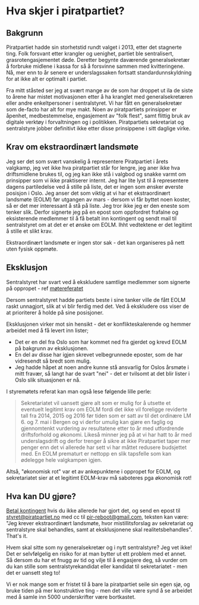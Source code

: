 # Hva skjer i piratpartiet?

## Bakgrunn

Piratpartiet hadde sin storhetstid rundt valget i 2013, etter det stagnerte ting.  Folk forsvant etter krangler og uenighet, partiet ble sentralisert, grasrotengasjementet døde.  Deretter begynte daværende generalsekretær å forbruke midlene i kassa for så å forsvinne sammen med kvitteringene.  Nå, mer enn to år senere er underslagssaken fortsatt standardunnskyldning for at ikke alt er optimalt i partiet.

Fra mitt ståsted ser jeg at svært mange av de som har droppet ut ila de siste to årene har mistet motivasjonen etter å ha kranglet med generalsekretæren eller andre enkeltpersoner i sentralstyret.  Vi har fått en generalsekretær som de-facto har alt for mye makt.  Noen av piratpartiets prinsipper er åpenhet, medbestemmelse, engasjement av "folk flest", samt flittig bruk av digitale verktøy i forvaltningen og i politikken.  Piratpartiets sekretariat og sentralstyre jobber definitivt ikke etter disse prinsippene i sitt daglige virke.

## Krav om ekstraordinært landsmøte

Jeg ser det som svært vanskelig å representere Piratpartiet i årets valgkamp, jeg vet ikke hva piratpartiet står for lengre, jeg aner ikke hva driftsmidlene brukes til, og jeg kan ikke stå i valgbod og snakke varmt om prinsipper som vi ikke praktiserer internt.  Jeg har lite lyst til å representere dagens partiledelse ved å stille på liste, det er ingen som ønsker øverste posisjon i Oslo.  Jeg anser det som viktig at vi har et ekstraordinært landsmøte (EOLM) før utgangen av mars - dersom vi får byttet noen koster, så er det mer interessant å stå på liste.  Jeg tror ikke jeg er den eneste som tenker slik.  Derfor signerte jeg på en epost som oppfordret frafalne og eksisterende medlemmer til å få betalt inn kontingent og sendt mail til sentralstyret om at det er et ønske om EOLM.  Ihht vedtektene er det legitimt å stille et slikt krav.

Ekstraordinært landsmøte er ingen stor sak - det kan organiseres på nett uten fysisk oppmøte.

## Eksklusjon

Sentralstyret har svart ved å ekskludere samtlige medlemmer som signerte på oppropet - ref [møtereferatet](https://wiki.piratpartiet.no/index.php?title=Referat_fra_sentralstyrem%C3%B8te_2017-02-17&rcid=7497)

Dersom sentralstyret hadde partiets beste i sine tanker ville de fått EOLM raskt unnagjort, slik at vi blir ferdig med det.  Ved å ekskludere oss viser de at prioriterer å holde på sine posisjoner.

Eksklusjonen virker mot sin hensikt - det er konflikteskalerende og hemmer arbeidet med å få levert inn lister;
* Det er en del fra Oslo som har kommet ned fra gjerdet og krevd EOLM på bakgrunn av eksklusjonen.
* En del av disse har igjen skrevet velbegrunnede eposter, som de har vidresendt så bredt som mulig.
* Jeg hadde håpet at noen andre kunne stå ansvarlig for Oslos årsmøte i mitt fravær, så langt har de svart "nei" - det er tvilsomt at det blir lister i Oslo slik situasjonen er nå.

I styremøtets referat kan man også lese følgende lille perle:

> Sekretariatet vil uansett gjøre alt som er mulig for å utsette et
> eventuelt legitimt krav om EOLM fordi det ikke vil foreligge
> reviderte tall fra 2014, 2015 og 2016 før tiden som er satt av til
> det ordinære LM 6. og 7. mai i Bergen og vi derfor umulig kan
> gjøre en faglig og gjennomtenkt vurdering av resultatene etter to
> år med utfordrende driftsforhold og økonomi. Likeså minner jeg på
> at vi har hatt to år med underslagsdrift og derfor trenger å sikre
> at ikke Piratpartiet taper mer penger enn det vi allerede har sett
> vi har måttet redusere budsjettet med. En EOLM prematurt er
> nettopp en slik tapsfelle som kan ødelegge hele valgkampen igjen.

Altså, "økonomisk rot" var et av ankepunktene i oppropet for EOLM, og sekretariatet sier at et legitimt EOLM-krav må saboteres pga økonomisk rot!

## Hva kan DU gjøre?

[Betal kontingent](https://www.piratpartiet.no/bli-aktiv-i-piratpartiet/bli-en-pirat/) hvis du ikke allerede har gjort det, og send en epost til styret@piratpartiet.no med cc til pir-reboot@gmail.com, teksten kan være: "Jeg krever ekstraordinært landsmøte, hvor mistillitsforslag av sekretariat og sentralstyre skal behandles, samt at eksklusjonene skal realitetsbehandles".  That's it.

Hvem skal sitte som ny generalsekretær og i nytt sentralstyre?  Jeg vet ikke!  Det er selvfølgelig en risiko for at man bytter ut ett problem med et annet.  Så dersom du har et fnugg av tid og vilje til å engasjere deg, så vurder om du kan stille som sentralstyrekandidat eller kandidat til sekretariatet - men det er uansett steg to!

Vi er nok mange som er fristet til å bare la piratpartiet seile sin egen sjø, og bruke tiden på mer konstruktive ting - men det ville være synd å se arbeidet med å samle inn 5000 underskrifter være bortkastet.
